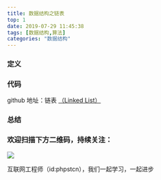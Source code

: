 ```yaml
---
title: 数据结构之链表
top: 1
date: 2019-07-29 11:45:38
tags: [数据结构,算法]
categories: "数据结构"
---
```

### 定义

### 代码
github 地址：链表 [（Linked List）](https://github.com/xushuhui/Data-Structures/tree/master/LinkedList)
### 总结

### 欢迎扫描下方二维码，持续关注：
![](http://ww1.sinaimg.cn/large/a616b9a4gy1g4xzv954a4j20760763yo.jpg)

互联网工程师（id:phpstcn），我们一起学习，一起进步